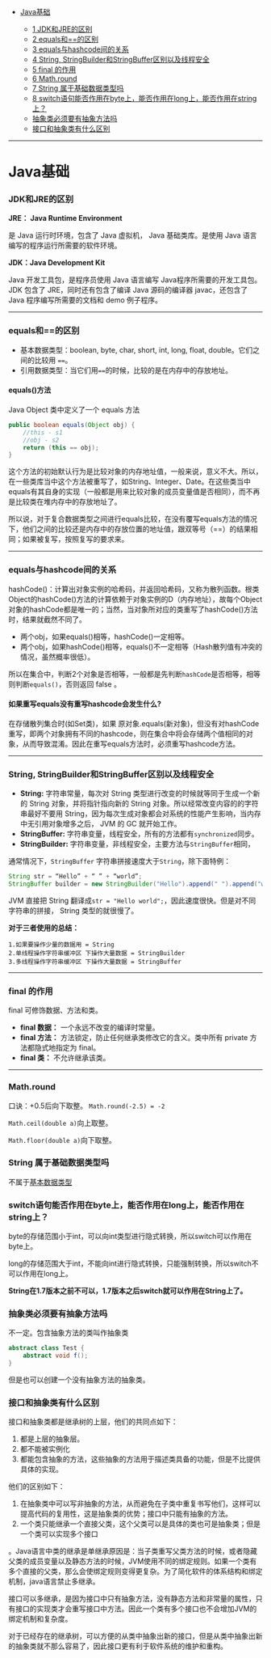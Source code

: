 * [Java基础](#Java基础)

    * [1 JDK和JRE的区别](#JDK和JRE的区别)
    * [2 equals和==的区别](#equals和==的区别)
    * [3 equals与hashcode间的关系](#equals与hashcode间的关系)
    * [4 String, StringBuilder和StringBuffer区别以及线程安全](#String,-StringBuilder和StringBuffer区别以及线程安全)
    * [5 final 的作用](#final-的作用)
    * [6 Math.round](#Math.round)
    * [7 String 属于基础数据类型吗](#String-属于基础数据类型吗)
    * [8 switch语句能否作用在byte上，能否作用在long上，能否作用在string上？](#switch语句能否作用在byte上，能否作用在long上，能否作用在string上？)
    * [抽象类必须要有抽象方法吗](#抽象类必须要有抽象方法吗)
    * [接口和抽象类有什么区别](#接口和抽象类有什么区别)



----------------------------

# Java基础

### JDK和JRE的区别

**JRE： Java Runtime Environment**

是 Java 运行时环境，包含了 Java 虚拟机， Java 基础类库。是使用 Java 语言编写的程序运行所需要的软件环境。

**JDK：Java Development Kit**

Java 开发工具包，是程序员使用 Java 语言编写 Java程序所需要的开发工具包。JDK 包含了 JRE，同时还有包含了编译 Java 源码的编译器 javac，还包含了 Java 程序编写所需要的文档和 demo 例子程序。

----------------------

### equals和==的区别

- 基本数据类型：boolean, byte, char, short, int, long, float, double。它们之间的比较用 `==`。
- 引用数据类型：当它们用`==`的时候，比较的是在内存中的存放地址。

#### equals()方法
Java Object 类中定义了一个 equals 方法
```java
public boolean equals(Object obj) {
    //this - s1
    //obj - s2
    return (this == obj);
}
```
这个方法的初始默认行为是比较对象的内存地址值，一般来说，意义不大。所以，在一些类库当中这个方法被重写了，如String、Integer、Date。在这些类当中equals有其自身的实现（一般都是用来比较对象的成员变量值是否相同），而不再是比较类在堆内存中的存放地址了。

所以说，对于复合数据类型之间进行equals比较，在没有覆写equals方法的情况下，他们之间的比较还是内存中的存放位置的地址值，跟双等号（==）的结果相同；如果被复写，按照复写的要求来。

--------------------

### equals与hashcode间的关系
hashCode()：计算出对象实例的哈希码，并返回哈希码，又称为散列函数。根类Object的hashCode()方法的计算依赖于对象实例的D（内存地址），故每个Object对象的hashCode都是唯一的；当然，当对象所对应的类重写了hashCode()方法时，结果就截然不同了。

- 两个obj，如果equals()相等，hashCode()一定相等。
- 两个obj，如果hashCode()相等，equals()不一定相等（Hash散列值有冲突的情况，虽然概率很低）。

所以在集合中，判断2个对象是否相等，一般都是先判断`hashCode`是否相等，相等则判断`equals()`，否则返回 false 。

#### 如果重写equals没有重写hashcode会发生什么?
 在存储散列集合时(如Set类)，如果 原对象.equals(新对象)，但没有对hashCode重写，即两个对象拥有不同的hashcode，则在集合中将会存储两个值相同的对象，从而导致混淆。因此在重写equals方法时，必须重写hashcode方法。

--------------------

### String, StringBuilder和StringBuffer区别以及线程安全
- **String:** 字符串常量，每次对 String 类型进行改变的时候就等同于生成一个新的 String 对象，并将指针指向新的 String 对象。所以经常改变内容的的字符串最好不要用 String，因为每次生成对象都会对系统的性能产生影响，当内存中无引用对象增多之后， JVM 的 GC 就开始工作。
- **StringBuffer:** 字符串变量，线程安全，所有的方法都有`synchronized`同步。
- **StringBuilder:** 字符串变量，非线程安全，主要方法与`StringBuffer`相同，

通常情况下，`StringBuffer` 字符串拼接速度大于`String`，除下面特例：
```java
String str = “Hello” + “ ” + “world”;
StringBuffer builder = new StringBuilder("Hello").append(" ").append("world");
```
JVM 直接把 String 翻译成`str = "Hello world";`，因此速度很快。但是对不同字符串的拼接， String 类型的就很慢了。

**对于三者使用的总结：**

    1.如果要操作少量的数据用 = String
    2.单线程操作字符串缓冲区 下操作大量数据 = StringBuilder
    3.多线程操作字符串缓冲区 下操作大量数据 = StringBuffer

-------------------

### final 的作用

final 可修饰数据、方法和类。

- **final 数据：** 一个永远不改变的编译时常量。
- **final 方法：** 方法锁定，防止任何继承类修改它的含义。类中所有 private 方法都隐式地指定为 final。
- **final 类：** 不允许继承该类。

-----------------------------------

### Math.round

口诀：+0.5后向下取整。	`Math.round(-2.5) = -2`

`Math.ceil(double a)`向上取整。

`Math.floor(double a)`向下取整。

### String 属于基础数据类型吗
不属于[基本数据类型](equals和==的区别)

### switch语句能否作用在byte上，能否作用在long上，能否作用在string上？
byte的存储范围小于int，可以向int类型进行隐式转换，所以switch可以作用在byte上。

long的存储范围大于int，不能向int进行隐式转换，只能强制转换，所以switch不可以作用在long上。

**String在1.7版本之前不可以，1.7版本之后switch就可以作用在String上了。**

### 抽象类必须要有抽象方法吗
不一定。包含抽象方法的类叫作抽象类
```java
abstract class Test {
    abstract void f();
}
```
但是也可以创建一个没有抽象方法的抽象类。

### 接口和抽象类有什么区别
接口和抽象类都是继承树的上层，他们的共同点如下：
1) 都是上层的抽象层。
2) 都不能被实例化
3) 都能包含抽象的方法，这些抽象的方法用于描述类具备的功能，但是不比提供具体的实现。

他们的区别如下：
1) 在抽象类中可以写非抽象的方法，从而避免在子类中重复书写他们，这样可以提高代码的复用性，这是抽象类的优势；接口中只能有抽象的方法。
2) 一个类只能继承一个直接父类，这个父类可以是具体的类也可是抽象类；但是一个类可以实现多个接口

。Java语言中类的继承是单继承原因是：当子类重写父类方法的时候，或者隐藏父类的成员变量以及静态方法的时候，JVM使用不同的绑定规则。如果一个类有多个直接的父类，那么会使绑定规则变得更复杂。为了简化软件的体系结构和绑定机制，java语言禁止多继承。

接口可以多继承，是因为接口中只有抽象方法，没有静态方法和非常量的属性，只有接口的实现类才会重写接口中方法。因此一个类有多个接口也不会增加JVM的绑定机制和复杂度。

对于已经存在的继承树，可以方便的从类中抽象出新的接口，但是从类中抽象出新的抽象类就不那么容易了，因此接口更有利于软件系统的维护和重构。
